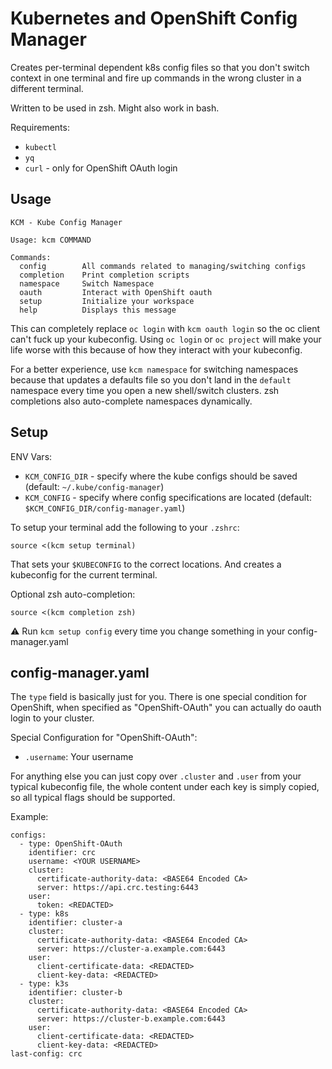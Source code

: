 # Kubernetes and OpenShift Config Manager

Creates per-terminal dependent k8s config files so that you don't switch context in one terminal and fire up commands in the wrong cluster in a different terminal.

Written to be used in zsh. Might also work in bash.

Requirements:
- `kubectl`
- `yq`
- `curl` - only for OpenShift OAuth login

## Usage

```
KCM - Kube Config Manager

Usage: kcm COMMAND

Commands:
  config        All commands related to managing/switching configs
  completion    Print completion scripts
  namespace     Switch Namespace
  oauth         Interact with OpenShift oauth
  setup         Initialize your workspace
  help          Displays this message
```

This can completely replace `oc login` with `kcm oauth login` so the oc client can't fuck up your kubeconfig. Using `oc login` or `oc project` will make your life worse with this because of how they interact with your kubeconfig.

For a better experience, use `kcm namespace` for switching namespaces because that updates a defaults file so you don't land in the `default` namespace every time you open a new shell/switch clusters. zsh completions also auto-complete namespaces dynamically.

## Setup 

ENV Vars:
- `KCM_CONFIG_DIR` - specify where the kube configs should be saved (default: `~/.kube/config-manager`)
- `KCM_CONFIG` - specify where config specifications are located (default: `$KCM_CONFIG_DIR/config-manager.yaml`)

To setup your terminal add the following to your `.zshrc`:
```
source <(kcm setup terminal)
```
That sets your `$KUBECONFIG` to the correct locations. And creates a kubeconfig for the current terminal.

Optional zsh auto-completion:
```
source <(kcm completion zsh)
```

⚠️ Run `kcm setup config` every time you change something in your config-manager.yaml


## config-manager.yaml

The `type` field is basically just for you. There is one special condition for OpenShift, when specified as "OpenShift-OAuth" you can actually do oauth login to your cluster.

Special Configuration for "OpenShift-OAuth":
- `.username`: Your username

For anything else you can just copy over `.cluster` and `.user` from your typical kubeconfig file, the whole content under each key is simply copied, so all typical flags should be supported. 

Example:
```
configs:
  - type: OpenShift-OAuth
    identifier: crc
    username: <YOUR USERNAME>
    cluster:
      certificate-authority-data: <BASE64 Encoded CA>
      server: https://api.crc.testing:6443
    user:
      token: <REDACTED>
  - type: k8s
    identifier: cluster-a
    cluster:
      certificate-authority-data: <BASE64 Encoded CA>
      server: https://cluster-a.example.com:6443
    user:
      client-certificate-data: <REDACTED>
      client-key-data: <REDACTED>
  - type: k3s
    identifier: cluster-b
    cluster:
      certificate-authority-data: <BASE64 Encoded CA>
      server: https://cluster-b.example.com:6443
    user:
      client-certificate-data: <REDACTED>
      client-key-data: <REDACTED>
last-config: crc
```